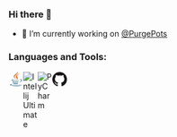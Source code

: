 ### Hi there 👋
- 🔭 I’m currently working on <a href="https://github.com/PurgePots">@PurgePots</a>

### Languages and Tools:
<p><a href="https://www.jetbrains.com/idea/" rel="nofollow"><img align="left" alt="Java" width="26px" src="https://raw.githubusercontent.com/github/explore/80688e429a7d4ef2fca1e82350fe8e3517d3494d/topics/java/java.png" style="max-width:100%;"></a>
  
<a href="https://www.jetbrains.com/idea/" rel="nofollow"><img align="left" alt="Intellij Ultimate " width="26px" src="https://camo.githubusercontent.com/b8734278bf7387d76f0c28891621b3f10cddf3d4/68747470733a2f2f7265736f75726365732e6a6574627261696e732e636f6d2f73746f726167652f70726f64756374732f696e74656c6c696a2d696465612f696d672f6d6574612f696e74656c6c696a2d696465615f6c6f676f5f333030783330302e706e67" data-canonical-src="https://resources.jetbrains.com/storage/products/intellij-idea/img/meta/intellij-idea_logo_300x300.png" style="max-width:100%;"></a>

  <a href="https://www.jetbrains.com/pycharm/" rel="nofollow"><img align="left" alt="PyCharm " width="26px" src="https://i.imgur.com/wfD29ve.png" data-canonical-src="https://resources.jetbrains.com/storage/products/pycharm/img/meta/pycharm_logo_300x300.png" style="max-width:100%;"></a>

<a href="https://www.github.com/FreddieJLH"><img align="left" alt="GitHub" width="26px" src="https://raw.githubusercontent.com/github/explore/78df643247d429f6cc873026c0622819ad797942/topics/github/github.png" style="max-width:100%;"></a></p>
<br>
